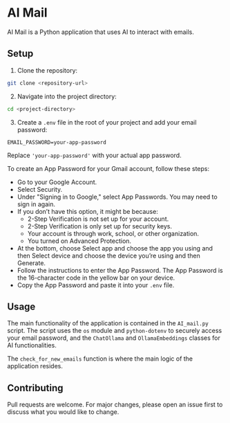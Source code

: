 # AI Mail

AI Mail is a Python application that uses AI to interact with emails.

## Setup

1. Clone the repository:
```bash
git clone <repository-url>
```

2. Navigate into the project directory:
```bash
cd <project-directory>
```

3. Create a `.env` file in the root of your project and add your email password:
```env
EMAIL_PASSWORD=your-app-password
```
Replace `'your-app-password'` with your actual app password.

To create an App Password for your Gmail account, follow these steps:

- Go to your Google Account.
- Select Security.
- Under "Signing in to Google," select App Passwords. You may need to sign in again.
- If you don’t have this option, it might be because:
  - 2-Step Verification is not set up for your account.
  - 2-Step Verification is only set up for security keys.
  - Your account is through work, school, or other organization.
  - You turned on Advanced Protection.
- At the bottom, choose Select app and choose the app you using and then Select device and choose the device you’re using and then Generate.
- Follow the instructions to enter the App Password. The App Password is the 16-character code in the yellow bar on your device.
- Copy the App Password and paste it into your `.env` file.

## Usage

The main functionality of the application is contained in the `AI_mail.py` script. The script uses the `os` module and `python-dotenv` to securely access your email password, and the `ChatOllama` and `OllamaEmbeddings` classes for AI functionalities.

The `check_for_new_emails` function is where the main logic of the application resides.

## Contributing

Pull requests are welcome. For major changes, please open an issue first to discuss what you would like to change.
